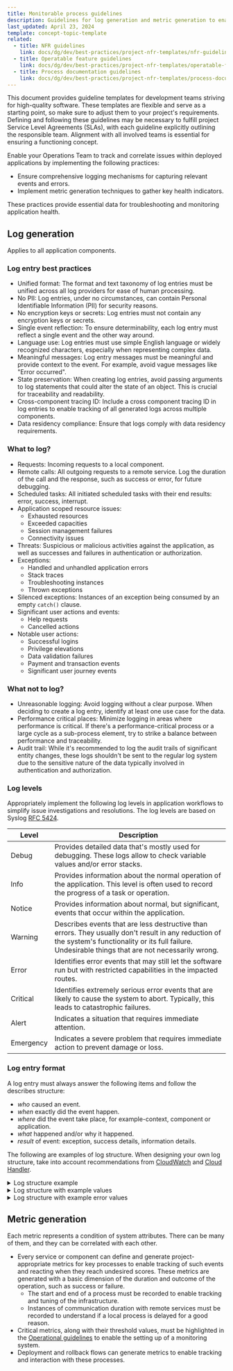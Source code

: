 ```yaml
---
title: Monitorable process guidelines
description: Guidelines for log generation and metric generation to enable Operations Teams to track and correlate issues in operated and deployed applications.
last_updated: April 23, 2024
template: concept-topic-template
related:
  - title: NFR guidelines
    link: docs/dg/dev/best-practices/project-nfr-templates/nfr-guidelines.html
  - title: Operatable feature guidelines
    link: docs/dg/dev/best-practices/project-nfr-templates/operatable-feature-guidelines.html
  - title: Process documentation guidelines
    link: docs/dg/dev/best-practices/project-nfr-templates/process-documentation-guidelines.html
---
```


This document provides guideline templates for development teams striving for high-quality software. These templates are flexible and serve as a starting point, so make sure to adjust them to your project's requirements. Defining and following these guidelines may be necessary to fulfill project Service Level Agreements (SLAs), with each guideline explicitly outlining the responsible team. Alignment with all involved teams is essential for ensuring a functioning concept.


Enable your Operations Team to track and correlate issues within deployed applications by implementing the following practices:
- Ensure comprehensive logging mechanisms for capturing relevant events and errors.
- Implement metric generation techniques to gather key health indicators.

These practices provide essential data for troubleshooting and monitoring application health.

## Log generation
Applies to all application components.

### Log entry best practices
* Unified format: The format and text taxonomy of log entries must be unified across all log providers for ease of human processing.
* No PII: Log entries, under no circumstances, can contain Personal Identifiable Information (PII) for security reasons.
* No encryption keys or secrets: Log entries must not contain any encryption keys or secrets.
* Single event reflection: To ensure determinability, each log entry must reflect a single event and the other way around.
* Language use: Log entries must use simple English language or widely recognized characters, especially when representing complex data.
* Meaningful messages: Log entry messages must be meaningful and provide context to the event. For example, avoid vague messages like "Error occurred".
* State preservation: When creating log entries, avoid passing arguments to log statements that could alter the state of an object. This is crucial for traceability and readability.
* Cross-component tracing ID: Include a cross component tracing ID in log entries to enable tracking of all generated logs across multiple components.
* Data residency compliance: Ensure that logs comply with data residency requirements.

### What to log?
* Requests: Incoming requests to a local component.
* Remote calls: All outgoing requests to a remote service. Log the duration of the call and the response, such as success or error, for future debugging.
* Scheduled tasks: All initiated scheduled tasks with their end results: error, success, interrupt.
* Application scoped resource issues:
    * Exhausted resources
    * Exceeded capacities
    * Session management failures
    * Connectivity issues
* Threats: Suspicious or malicious activities against the application, as well as successes and failures in authentication or authorization.
* Exceptions:
    * Handled and unhandled application errors
    * Stack traces
    * Troubleshooting instances
    * Thrown exceptions
* Silenced exceptions: Instances of an exception being consumed by an empty `catch()` clause.
* Significant user actions and events:
    * Help requests
    * Cancelled actions
* Notable user actions:
    * Successful logins
    * Privilege elevations
    * Data validation failures
    * Payment and transaction events
    * Significant user journey events

### What not to log?
* Unreasonable logging: Avoid logging without a clear purpose. When deciding to create a log entry, identify at least one use case for the data.
* Performance critical places: Minimize logging in areas where performance is critical. If there's a performance-critical process or a large cycle as a sub-process element, try to strike a balance between performance and traceability.
* Audit trail: While it's recommended to log the audit trails of significant entity changes, these logs shouldn't be sent to the regular log system due to the sensitive nature of the data typically involved in authentication and authorization.

### Log levels
Appropriately implement the following log levels in application workflows to simplify issue investigations and resolutions. The log levels are based on Syslog [RFC 5424](https://datatracker.ietf.org/doc/html/rfc5424).

| Level | Description |
|-------|-------------|
| Debug | Provides detailed data that's mostly used for debugging. These logs allow to check variable values and/or error stacks. |
| Info |  Provides information about the normal operation of the application. This level is often used to record the progress of a task or operation. |
| Notice | Provides information about normal, but significant, events that occur within the application. |
| Warning | Describes events that are less destructive than errors. They usually don't result in any reduction of the system's functionality or its full failure. Undesirable things that are not necessarily wrong. |
| Error | Identifies error events that may still let the software run but with restricted capabilities in the impacted routes. |
| Critical | Identifies extremely serious error events that are likely to cause the system to abort. Typically, this leads to catastrophic failures. |
| Alert | Indicates a situation that requires immediate attention. |
| Emergency | Indicates a severe problem that requires immediate action to prevent damage or loss. |

### Log entry format
A log entry must always answer the following items and follow the describes structure:
* *who* caused an event.
* *when* exactly did the event happen.
* *where* did the event take place, for example-context, component or application.
* *what* happened and/or why it happened.
* *result* of event: exception, success details, information details.

The following are examples of log structure. When designing your own log structure, take into account recommendations from [CloudWatch](https://docs.aws.amazon.com/AmazonCloudWatch/latest/monitoring/CloudWatch-metric-streams-formats-json.html) and  [Cloud Handler](https://github.com/maxbanton/cwh).

<details>
  <summary>Log structure example</summary>

```JSON
{
  "actor": {
      "actorId": "end-user-1",
      "sessionId": "end-user-1-session-27",
      "transactionId": "end-to-end-transaction-555",
      "parentTransactionId": "end-to-end-transaction-554",
  },
  "service": {
    "host": "ip-11-111-1-111.eu-central-1.compute.internal",
    "componentType": "GLUE",
    "component": "StorefrontApi",
    "activityId": "address-search-suggestions",
  },
  "@timestamp": "2022-08-01T18:20:22.602934+00:00",
  "message":"StorefrontAPI : GET : v2/stores/delivery : start",
  "messageId":"unique-message-id",
  "level": 0,
  "levelCode": 0,
  "extra" : {
     "exception": {...}
     "environment": {
            "application": "",
            "environment": "",
            "store": "",
            "codeBucket": "",
            "locale": ""
     },
     "server": {
            "url": "",
            "isHttps": true,
            "hostname": "",
            "requestMethod": "",
            "referer": null       
     },
    "request": {
            "requestId": "",
            "type": "",
            "requestParams": {}
    },
    "externalRequest" : {
      "externalDuration":"0",
      "externalResponseCode": "remote-service-unique-answer-code"
    },
}
```

</details>

<details>
  <summary>Log structure with example values</summary>

```JSON
{
    "@timestamp": "2022-08-01T18:20:22.602934+00:00",
    "@version": 1,
    "host": "ip-10-105-6-175.eu-central-1.compute.internal",
    "message": "StorefrontAPI : Request : v2/stores/delivery",
    "type": "GLUE",
    "channel": "Glue",
    "level": "INFO",
    "monolog_level": 200,
    "extra": {
        "environment": {
            "application": "GLUE",
            "environment": "docker.dev",
            "store": null,
            "codeBucket": "US",
            "locale": "en_US"
        },
        "server": {
            "url": "https://api.com/v1/action-name?param1=abc",
            "is_https": true,
            "hostname": "api.com",
            "user_agent": "cypress/test-automation",
            "user_ip": "35.205.30.220",
            "request_method": "GET",
            "referer": null
        },
        "request": {
            "requestId": "3c1f60f1",
            "type": "WEB",
            "request_params": {
                "currency": "USD",
                "service_type": "delivery",
                "zip_code": "32773-5600",
                "address": "3707 S Orlando Dr"
            }
        }
    },
    "context": {
        "payload": {
            "find_by": []
        }
    }
}
```

</details>


<details>
  <summary>Log structure with example error values</summary>

```JSON
{
  "@timestamp": "2021-08-19T14:54:23.447685+00:00",
  "@version": 1,
  "host": "localhost",
  "message": "Exception - Sniffer run was not successful: Unknown error in \"/.../vendor/spryker/development/src/Spryker/Zed/Development/Business/ArchitectureSniffer/ArchitectureSniffer.php::165\"",
  "type": "ZED",
  "channel": "Zed",
  "level": "CRITICAL",
  "monolog_level": 500,
  "extra": {
    "environment": {
      "application": "ZED",
      "environment": "development",
      "store": "US",
      "codeBucket": "US",
      "locale": "en_US"
    },
    "server": {
      "url": "http://:/",
      "is_https": false,
      "hostname": "",
      "user_agent": null,
      "user_ip": null,
      "request_method": "cli",
      "referer": null
    },
    "request": {
      "requestId": "ad26d9e1",
      "type": "CLI",
      "request_params": []
    }
  },
  "context": {
    "exception": {
      "class": "Exception",
      "message": "Sniffer run was not successful: Unknown error",
      "code": 0,
      "file": "/.../vendor/spryker/development/src/Spryker/Zed/Development/Business/ArchitectureSniffer/ArchitectureSniffer.php:165",
      "trace": [
        "/.../vendor/spryker/development/src/Spryker/Zed/Development/Business/ArchitectureSniffer/ArchitectureSniffer.php:117",
        "/.../vendor/spryker/development/src/Spryker/Zed/Development/Business/DevelopmentFacade.php:484",
        "/.../vendor/spryker/development/src/Spryker/Zed/Development/Communication/Console/CodeArchitectureSnifferConsole.php:286",
        "/.../vendor/spryker/development/src/Spryker/Zed/Development/Communication/Console/CodeArchitectureSnifferConsole.php:93",
        "/.../vendor/symfony/console/Command/Command.php:258",
        "/.../vendor/symfony/console/Application.php:938",
        "/.../vendor/symfony/console/Application.php:266",
        "/.../vendor/spryker/console/src/Spryker/Zed/Console/Communication/Bootstrap/ConsoleBootstrap.php:111",
        "/.../vendor/symfony/console/Application.php:142",
        "/.../vendor/spryker/console/bin/console:27"      
      ]
    }
  }
}
```

</details>

## Metric generation

Each metric represents a condition of system attributes. There can be many of them, and they can be correlated with each other.

* Every service or component can define and generate project-appropriate metrics for key processes to enable tracking of such events and reacting when they reach undesired scores. These metrics are generated with a basic dimension of the duration and outcome of the operation, such as success or failure.
  * The start and end of a process must be recorded to enable tracking and tuning of the infrastructure.
  * Instances of communication duration with remote services must be recorded to understand if a local process is delayed for a good reason.
* Critical metrics, along with their threshold values, must be highlighted in the [Operational guidelines](/docs/dg/dev/best-practices/project-nfr-templates/process-documentation-guidelines.html#operational-guidelines) to enable the setting up of a monitoring system.
* Deployment and rollback flows can generate metrics to enable tracking and interaction with these processes.
